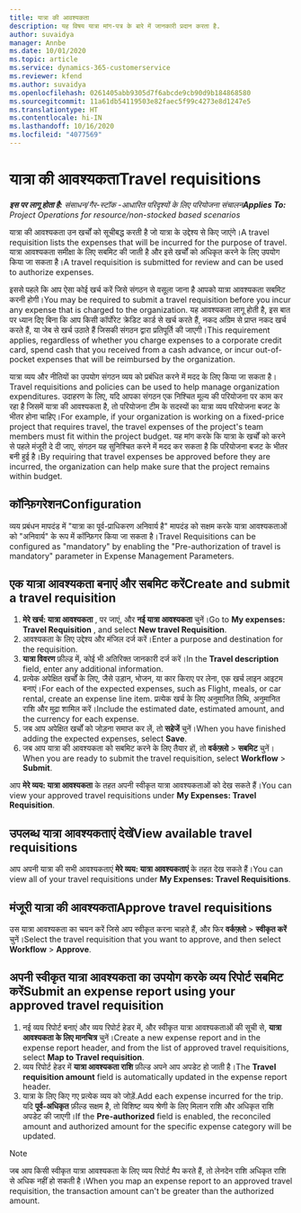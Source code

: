 ```yaml
---
title: यात्रा की आवश्यकता
description: यह विषय यात्रा मांग-पत्र के बारे में जानकारी प्रदान करता है.
author: suvaidya
manager: Annbe
ms.date: 10/01/2020
ms.topic: article
ms.service: dynamics-365-customerservice
ms.reviewer: kfend
ms.author: suvaidya
ms.openlocfilehash: 0261405abb9305d7f6abcde9cb90d9b184868580
ms.sourcegitcommit: 11a61db54119503e82faec5f99c4273e8d1247e5
ms.translationtype: HT
ms.contentlocale: hi-IN
ms.lasthandoff: 10/16/2020
ms.locfileid: "4077569"
---
```

# <a name="travel-requisitions"></a><span data-ttu-id="12cc8-103">यात्रा की आवश्यकता</span><span class="sxs-lookup"><span data-stu-id="12cc8-103">Travel requisitions</span></span>

<span data-ttu-id="12cc8-104">_**इस पर लागू होता है:** संसाधन/गैर-स्टॉक -आधारित परिदृश्यों के लिए परियोजना संचालन_</span><span class="sxs-lookup"><span data-stu-id="12cc8-104">_**Applies To:** Project Operations for resource/non-stocked based scenarios_</span></span>

<span data-ttu-id="12cc8-105">यात्रा की आवश्यकता उन खर्चों को सूचीबद्ध करती है जो यात्रा के उद्देश्य से किए जाएंगे।</span><span class="sxs-lookup"><span data-stu-id="12cc8-105">A travel requisition lists the expenses that will be incurred for the purpose of travel.</span></span> <span data-ttu-id="12cc8-106">यात्रा आवश्यकता समीक्षा के लिए सबमिट की जाती है और इसे खर्चों को अधिकृत करने के लिए उपयोग किया जा सकता है।</span><span class="sxs-lookup"><span data-stu-id="12cc8-106">A travel requisition is submitted for review and can be used to authorize expenses.</span></span>

<span data-ttu-id="12cc8-107">इससे पहले कि आप ऐसा कोई खर्च करें जिसे संगठन से वसूला जाना है आपको यात्रा आवश्यकता सबमिट करनी होगी।</span><span class="sxs-lookup"><span data-stu-id="12cc8-107">You may be required to submit a travel requisition before you incur any expense that is charged to the organization.</span></span> <span data-ttu-id="12cc8-108">यह आवश्यकता लागू होती है, इस बात पर ध्यान दिए बिना कि आप किसी कॉर्पोरेट क्रेडिट कार्ड से खर्च करते हैं, नकद अग्रिम से प्राप्त नकद खर्च करते हैं, या जेब से खर्च उठाते हैं जिसकी संगठन द्वारा प्रतिपूर्ति की जाएगी।</span><span class="sxs-lookup"><span data-stu-id="12cc8-108">This requirement applies, regardless of whether you charge expenses to a corporate credit card, spend cash that you received from a cash advance, or incur out-of-pocket expenses that will be reimbursed by the organization.</span></span>

<span data-ttu-id="12cc8-109">यात्रा व्यय और नीतियों का उपयोग संगठन व्यय को प्रबंधित करने में मदद के लिए किया जा सकता है।</span><span class="sxs-lookup"><span data-stu-id="12cc8-109">Travel requisitions and policies can be used to help manage organization expenditures.</span></span> <span data-ttu-id="12cc8-110">उदाहरण के लिए, यदि आपका संगठन एक निश्चित मूल्य की परियोजना पर काम कर रहा है जिसमें यात्रा की आवश्यकता है, तो परियोजना टीम के सदस्यों का यात्रा व्यय परियोजना बजट के भीतर होना चाहिए।</span><span class="sxs-lookup"><span data-stu-id="12cc8-110">For example, if your organization is working on a fixed-price project that requires travel, the travel expenses of the project's team members must fit within the project budget.</span></span> <span data-ttu-id="12cc8-111">यह मांग करके कि यात्रा के खर्चों को करने से पहले मंजूरी दे दी जाए, संगठन यह सुनिश्चित करने में मदद कर सकता है कि परियोजना बजट के भीतर बनी हुई है।</span><span class="sxs-lookup"><span data-stu-id="12cc8-111">By requiring that travel expenses be approved before they are incurred, the organization can help make sure that the project remains within budget.</span></span>

## <a name="configuration"></a><span data-ttu-id="12cc8-112">कॉन्फ़िगरेशन</span><span class="sxs-lookup"><span data-stu-id="12cc8-112">Configuration</span></span> 

<span data-ttu-id="12cc8-113">व्यय प्रबंधन मापदंड में "यात्रा का पूर्व-प्राधिकरण अनिवार्य है" मापदंड को सक्षम करके यात्रा आवश्यकताओं को "अनिवार्य" के रूप में कॉन्फ़िगर किया जा सकता है।</span><span class="sxs-lookup"><span data-stu-id="12cc8-113">Travel Requisitions can be configured as "mandatory" by enabling the "Pre-authorization of travel is mandatory" parameter in Expense Management Parameters.</span></span> 

## <a name="create-and-submit-a-travel-requisition"></a><span data-ttu-id="12cc8-114">एक यात्रा आवश्यकता बनाएं और सबमिट करें</span><span class="sxs-lookup"><span data-stu-id="12cc8-114">Create and submit a travel requisition</span></span>

1. <span data-ttu-id="12cc8-115">**मेरे खर्च: यात्रा आवश्यकता** , पर जाएं, और **नई यात्रा आवश्यकता** चुनें।</span><span class="sxs-lookup"><span data-stu-id="12cc8-115">Go to **My expenses: Travel Requisition** , and select **New travel Requisition**.</span></span>
2. <span data-ttu-id="12cc8-116">आवश्यकता के लिए उद्देश्य और मंजिल दर्ज करें।</span><span class="sxs-lookup"><span data-stu-id="12cc8-116">Enter a purpose and destination for the requisition.</span></span>
3. <span data-ttu-id="12cc8-117">**यात्रा विवरण** फ़ील्ड में, कोई भी अतिरिक्त जानकारी दर्ज करें।</span><span class="sxs-lookup"><span data-stu-id="12cc8-117">In the  **Travel description** field, enter any additional information.</span></span> 
4. <span data-ttu-id="12cc8-118">प्रत्येक अपेक्षित खर्चों के लिए, जैसे उड़ान, भोजन, या कार किराए पर लेना, एक खर्च लाइन आइटम बनाएं।</span><span class="sxs-lookup"><span data-stu-id="12cc8-118">For each of the expected expenses, such as Flight, meals, or car rental, create an expense line item.</span></span> <span data-ttu-id="12cc8-119">प्रत्येक खर्च के लिए अनुमानित तिथि, अनुमानित राशि और मुद्रा शामिल करें।</span><span class="sxs-lookup"><span data-stu-id="12cc8-119">Include the estimated date, estimated amount, and the currency for each expense.</span></span> 
5. <span data-ttu-id="12cc8-120">जब आप अपेक्षित खर्चों को जोड़ना समाप्त कर लें, तो **सहेजें** चुनें।</span><span class="sxs-lookup"><span data-stu-id="12cc8-120">When you have finished adding the expected expenses, select **Save**.</span></span>
6. <span data-ttu-id="12cc8-121">जब आप यात्रा की आवश्यकता को सबमिट करने के लिए तैयार हों, तो **वर्कफ़्लो** > **सबमिट** चुनें।</span><span class="sxs-lookup"><span data-stu-id="12cc8-121">When you are ready to submit the travel requisition, select **Workflow** > **Submit**.</span></span>

<span data-ttu-id="12cc8-122">आप **मेरे व्यय: यात्रा आवश्यकता** के तहत अपनी स्वीकृत यात्रा आवश्यकताओं को देख सकते हैं।</span><span class="sxs-lookup"><span data-stu-id="12cc8-122">You can view your approved travel requisitions under **My Expenses: Travel Requisition**.</span></span> 

## <a name="view-available-travel-requisitions"></a><span data-ttu-id="12cc8-123">उपलब्ध यात्रा आवश्यकताएं देखें</span><span class="sxs-lookup"><span data-stu-id="12cc8-123">View available travel requisitions</span></span>

<span data-ttu-id="12cc8-124">आप अपनी यात्रा की सभी आवश्यकताएं **मेरे व्यय: यात्रा आवश्यकताएं** के तहत देख सकते हैं।</span><span class="sxs-lookup"><span data-stu-id="12cc8-124">You can view all of your travel requisitions under **My Expenses: Travel Requisitions**.</span></span>

## <a name="approve-travel-requisitions"></a><span data-ttu-id="12cc8-125">मंजूरी यात्रा की आवश्यकता</span><span class="sxs-lookup"><span data-stu-id="12cc8-125">Approve travel requisitions</span></span>

<span data-ttu-id="12cc8-126">उस यात्रा आवश्यकता का चयन करें जिसे आप स्वीकृत करना चाहते हैं, और फिर **वर्कफ़्लो** > **स्वीकृत करें** चुनें।</span><span class="sxs-lookup"><span data-stu-id="12cc8-126">Select the travel requisition that you want to approve, and then select **Workflow** > **Approve**.</span></span>  

## <a name="submit-an-expense-report-using-your-approved-travel-requisition"></a><span data-ttu-id="12cc8-127">अपनी स्वीकृत यात्रा आवश्यकता का उपयोग करके व्यय रिपोर्ट सबमिट करें</span><span class="sxs-lookup"><span data-stu-id="12cc8-127">Submit an expense report using your approved travel requisition</span></span>

1. <span data-ttu-id="12cc8-128">नई व्यय रिपोर्ट बनाएं और व्यय रिपोर्ट हेडर में, और स्वीकृत यात्रा आवश्यकताओं की सूची से, **यात्रा आवश्यकता के लिए मानचित्र** चुनें।</span><span class="sxs-lookup"><span data-stu-id="12cc8-128">Create a new expense report and in the expense report header, and from the list of approved travel requisitions, select **Map to Travel requisition**.</span></span>
2. <span data-ttu-id="12cc8-129">व्यय रिपोर्ट हेडर में **यात्रा आवश्यकता राशि** फ़ील्ड अपने आप अपडेट हो जाती है।</span><span class="sxs-lookup"><span data-stu-id="12cc8-129">The **Travel requisition amount** field is automatically updated in the expense report header.</span></span>
3. <span data-ttu-id="12cc8-130">यात्रा के लिए किए गए प्रत्येक व्यय को जोड़ें.</span><span class="sxs-lookup"><span data-stu-id="12cc8-130">Add each expense incurred for the trip.</span></span> <span data-ttu-id="12cc8-131">यदि **पूर्व-अधिकृत** फ़ील्ड सक्षम है, तो विशिष्ट व्यय श्रेणी के लिए मिलान राशि और अधिकृत राशि अपडेट की जाएगी।</span><span class="sxs-lookup"><span data-stu-id="12cc8-131">If the **Pre-authorized** field is enabled, the reconciled amount and authorized amount for the specific expense category will be updated.</span></span>

> [!NOTE]
> <span data-ttu-id="12cc8-132">जब आप किसी स्वीकृत यात्रा आवश्यकता के लिए व्यय रिपोर्ट मैप करते हैं, तो लेनदेन राशि अधिकृत राशि से अधिक नहीं हो सकती है।</span><span class="sxs-lookup"><span data-stu-id="12cc8-132">When you map an expense report to an approved travel requisition, the transaction amount can't be greater than the authorized amount.</span></span> 
